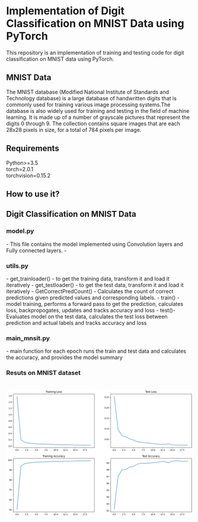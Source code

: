 <h1> Implementation of Digit Classification on MNIST Data using PyTorch </h1>

This repository is an implementation of training and testing code for digit classification on MNIST data using PyTorch.

<h2> MNIST Data </h2>
The MNIST database (Modified National Institute of Standards and Technology database) is a large database of handwritten digits that is commonly used for training various image processing systems.The database is also widely used for training and testing in the field of machine learning. It is made up of a number of grayscale pictures that represent the digits 0 through 9. The collection contains square images that are each 28x28 pixels in size, for a total of 784 pixels per image.

<h2> Requirements </h2>
Python>=3.5
<br>
torch=2.0.1
</br>
torchvision=0.15.2

<h2> How to use it? </h2> 

<h2> Digit Classification on MNIST Data </h2>

<h3> model.py </h3>
- This file contains the model implemented using Convolution layers and Fully connected layers. 
- 
<h3> utils.py </h3>
- get_trainloader() - to get the training data, transform it and load it iteratively
- get_testloader() - to get the test data, transform it and load it iteratively
- GetCorrectPredCount() - Calculates the count of correct predictions given predicted values and corresponding labels.
- train() - model training, performs a forward pass to get the prediction, calculates loss, backpropogates, updates and tracks accuracy and loss
- test()- Evaluates model on the test data, calculates the test loss between prediction and actual labels and tracks accuracy and loss

<h3> main_mnsit.py </h3>
- main function for each epoch runs the train and test data and calculates the accuracy, and provides the model summary

<h3> Resuts on MNIST dataset </h3>
<br>
<img align="center" src="https://github.com/prarthanats/ERA/blob/main/S5_Assignment/plots/accuracy_loss.png" alt="Accuracy and loss">
</br>
